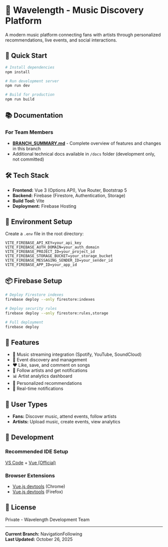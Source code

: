 # 🎵 Wavelength - Music Discovery Platform

A modern music platform connecting fans with artists through personalized recommendations, live events, and social interactions.

## 🚀 Quick Start

```sh
# Install dependencies
npm install

# Run development server
npm run dev

# Build for production
npm run build
```

## 📚 Documentation

### For Team Members

- **[BRANCH_SUMMARY.md](./BRANCH_SUMMARY.md)** - Complete overview of features and changes in this branch
- Additional technical docs available in `/docs` folder (development only, not committed)

## 🛠️ Tech Stack

- **Frontend:** Vue 3 (Options API), Vue Router, Bootstrap 5
- **Backend:** Firebase (Firestore, Authentication, Storage)
- **Build Tool:** Vite
- **Deployment:** Firebase Hosting

## 🔧 Environment Setup

Create a `.env` file in the root directory:

```env
VITE_FIREBASE_API_KEY=your_api_key
VITE_FIREBASE_AUTH_DOMAIN=your_auth_domain
VITE_FIREBASE_PROJECT_ID=your_project_id
VITE_FIREBASE_STORAGE_BUCKET=your_storage_bucket
VITE_FIREBASE_MESSAGING_SENDER_ID=your_sender_id
VITE_FIREBASE_APP_ID=your_app_id
```

## 📦 Firebase Setup

```sh
# Deploy Firestore indexes
firebase deploy --only firestore:indexes

# Deploy security rules
firebase deploy --only firestore:rules,storage

# Full deployment
firebase deploy
```

## 🎯 Features

- 🎵 Music streaming integration (Spotify, YouTube, SoundCloud)
- 🎪 Event discovery and management
- ❤️ Like, save, and comment on songs
- 👥 Follow artists and get notifications
- 📊 Artist analytics dashboard
- 🤖 Personalized recommendations
- 🔔 Real-time notifications

## 👥 User Types

- **Fans:** Discover music, attend events, follow artists
- **Artists:** Upload music, create events, view analytics

## 📱 Development

### Recommended IDE Setup

[VS Code](https://code.visualstudio.com/) + [Vue (Official)](https://marketplace.visualstudio.com/items?itemName=Vue.volar)

### Browser Extensions

- [Vue.js devtools](https://chromewebstore.google.com/detail/vuejs-devtools/nhdogjmejiglipccpnnnanhbledajbpd) (Chrome)
- [Vue.js devtools](https://addons.mozilla.org/en-US/firefox/addon/vue-js-devtools/) (Firefox)

## 📄 License

Private - Wavelength Development Team

---

**Current Branch:** NavigationFollowing  
**Last Updated:** October 26, 2025
